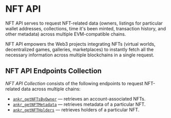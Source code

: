 # NFT API

NFT API serves to request NFT-related data (owners, listings for particular wallet addresses, collections, time it's been minted, transaction history, and other metadata) across multiple EVM-compatible chains.

NFT API empowers the Web3 projects integrating NFTs (virtual worlds, decentralized games, galleries, marketplaces) to instantly fetch all the necessary information across multiple blockchains in a single request.

## NFT API Endpoints Collection

_NFT API Collection_ consists of the following endpoints to request NFT-related data across multiple chains:

  * [`ankr_getNFTsByOwner`](/advanced-api/nft-endpoints/get-nfts-by-owner/) — retrieves an account-associated NFTs.
  * [`ankr_getNFTMetadata`](/advanced-api/nft-endpoints/get-nft-metadata/) — retrieves metadata of a particular NFT.
  * [`ankr_getNFTHolders`](/advanced-api/nft-endpoints/get-nft-holders/) — retrieves holders of a particular NFT.